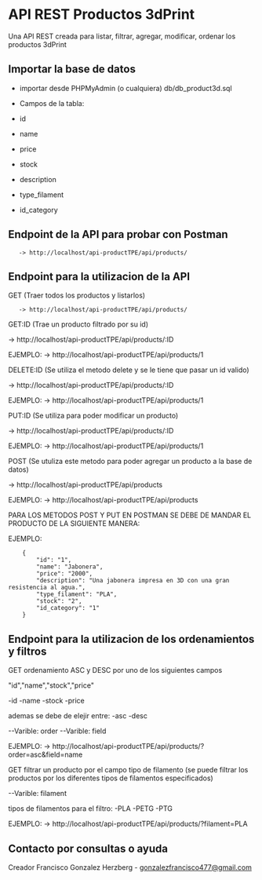 # API REST Productos 3dPrint
Una API REST creada para listar, filtrar, agregar, modificar, ordenar los productos 3dPrint

## Importar la base de datos
- importar desde PHPMyAdmin (o cualquiera) db/db_product3d.sql
- Campos de la tabla:

- id
- name
- price
- stock
- description
- type_filament
- id_category


## Endpoint de la API para probar con Postman

       -> http://localhost/api-productTPE/api/products/


## Endpoint para la utilizacion de la API

GET (Traer todos los productos y listarlos)

       -> http://localhost/api-productTPE/api/products/

GET:ID (Trae un producto filtrado por su id)

-> http://localhost/api-productTPE/api/products/:ID

EJEMPLO: -> http://localhost/api-productTPE/api/products/1

DELETE:ID (Se utiliza el metodo delete y se le tiene que pasar un id valido)

-> http://localhost/api-productTPE/api/products/:ID

EJEMPLO: -> http://localhost/api-productTPE/api/products/1


PUT:ID (Se utiliza para poder modificar un producto)

-> http://localhost/api-productTPE/api/products/:ID

EJEMPLO: -> http://localhost/api-productTPE/api/products/1

POST (Se utuliza este metodo para poder agregar un producto a la base de datos)

-> http://localhost/api-productTPE/api/products

EJEMPLO: -> http://localhost/api-productTPE/api/products

PARA LOS METODOS POST Y PUT EN POSTMAN SE DEBE DE MANDAR EL PRODUCTO DE LA SIGUIENTE MANERA:

EJEMPLO:

        {
            "id": "1",
            "name": "Jabonera",
            "price": "2000",
            "description": "Una jabonera impresa en 3D con una gran resistencia al agua.",
            "type_filament": "PLA",
            "stock": "2",
            "id_category": "1"
        }


## Endpoint para la utilizacion de los ordenamientos y filtros

GET ordenamiento ASC y DESC por uno de los siguientes campos

"id","name","stock","price"

-id
-name
-stock
-price

ademas se debe de elejir entre:
-asc
-desc

--Varible: order
--Varible: field

EJEMPLO: -> http://localhost/api-productTPE/api/products/?order=asc&field=name

GET filtrar un producto por el campo tipo de filamento (se puede filtrar los productos por los diferentes tipos de filamentos especificados)

--Varible: filament

tipos de filamentos para el filtro:
-PLA
-PETG
-PTG

EJEMPLO: -> http://localhost/api-productTPE/api/products/?filament=PLA




## Contacto por consultas o ayuda

Creador Francisco Gonzalez Herzberg - gonzalezfrancisco477@gmail.com


